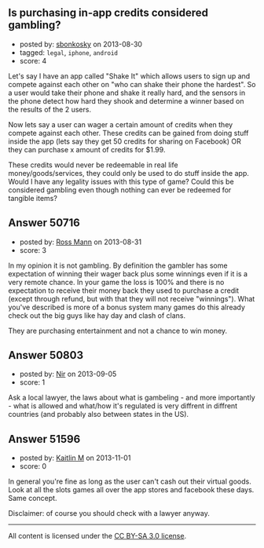 ## Is purchasing in-app credits considered gambling?

- posted by: [sbonkosky](https://stackexchange.com/users/-1/27669-sbonkosky) on 2013-08-30
- tagged: `legal`, `iphone`, `android`
- score: 4

Let's say I have an app called "Shake It" which allows users to sign up and compete against each other on "who can shake their phone the hardest". So a user would take their phone and shake it really hard, and the sensors in the phone detect how hard they shook and determine a winner based on the results  of the 2 users. 

Now lets say a user can wager a certain amount of credits when they compete against each other. These credits can be gained from doing stuff inside the app (lets say they get 50 credits for sharing on Facebook) OR they can purchase x amount of credits for $1.99. 

These credits would never be redeemable in real life money/goods/services, they could only be used to do stuff inside the app. Would I have any legality issues with this type of game? Could this be considered gambling even though nothing can ever be redeemed for tangible items?


## Answer 50716

- posted by: [Ross Mann](https://stackexchange.com/users/-1/27113-ross-mann) on 2013-08-31
- score: 3

In my opinion it is not gambling. By definition the gambler has some expectation of winning their wager back plus some winnings even if it is a very remote chance. In your game the loss is 100% and there is no expectation to receive their money back they used to purchase a credit (except through refund, but with that they will not receive "winnings"). What you've described is more of a bonus system many games do this already check out the big guys like hay day and clash of clans. 

They are purchasing entertainment and not a chance to win money.


## Answer 50803

- posted by: [Nir](https://stackexchange.com/users/-1/4237-nir) on 2013-09-05
- score: 1

Ask a local lawyer, the laws about what is gambeling - and more importantly - what is allowed and what/how it's regulated is very diffrent in diffrent countries (and probably also between states in the US).


## Answer 51596

- posted by: [Kaitlin M](https://stackexchange.com/users/-1/28368-kaitlin-m) on 2013-11-01
- score: 0

<p>In general you're fine as long as the user can't cash out their virtual goods. Look at all the slots games all over the app stores and facebook these days. Same concept. </p>

<p>Disclaimer: of course you should check with a lawyer anyway. </p>




---

All content is licensed under the [CC BY-SA 3.0 license](https://creativecommons.org/licenses/by-sa/3.0/).
